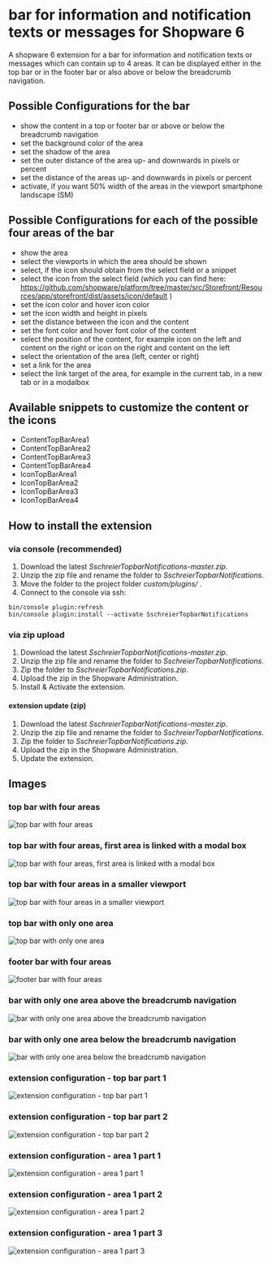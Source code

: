 # bar for information and notification texts or messages for Shopware 6

A shopware 6 extension for a bar for information and notification texts or messages which can contain up to 4 areas. It can be displayed either in the top bar or in the footer bar or also above or below the breadcrumb navigation.

## Possible Configurations for the bar
 - show the content in a top or footer bar or above or below the breadcrumb navigation
 - set the background color of the area
 - set the shadow of the area
 - set the outer distance of the area up- and downwards in pixels or percent
 - set the distance of the areas up- and downwards in pixels or percent
 - activate, if you want 50% width of the areas in the viewport smartphone landscape (SM)
 
## Possible Configurations for each of the possible four areas of the bar
 - show the area
 - select the viewports in which the area should be shown
 - select, if the icon should obtain from the select field or a snippet
 - select the icon from the select field (which you can find here: https://github.com/shopware/platform/tree/master/src/Storefront/Resources/app/storefront/dist/assets/icon/default )
 - set the icon color and hover icon color
 - set the icon width and height in pixels
 - set the distance between the icon and the content
 - set the font color and hover font color of the content
 - select the position of the content, for example icon on the left and content on the right or icon on the right and content on the left
 - select the orientation of the area (left, center or right)
 - set a link for the area
 - select the link target of the area, for example in the current tab, in a new tab or in a modalbox

## Available snippets to customize the content or the icons
 - ContentTopBarArea1
 - ContentTopBarArea2
 - ContentTopBarArea3
 - ContentTopBarArea4
 - IconTopBarArea1
 - IconTopBarArea2
 - IconTopBarArea3
 - IconTopBarArea4

## How to install the extension
### via console (recommended)

1. Download the latest _SschreierTopbarNotifications-master.zip_.
2. Unzip the zip file and rename the folder to _SschreierTopbarNotifications_. 
3. Move the folder to the project folder _custom/plugins/_ .
4. Connect to the console via ssh:

```
bin/console plugin:refresh
bin/console plugin:install --activate SschreierTopbarNotifications
```

### via zip upload
1. Download the latest _SschreierTopbarNotifications-master.zip_.
2. Unzip the zip file and rename the folder to _SschreierTopbarNotifications_.
3. Zip the folder to _SschreierTopbarNotifications.zip_.
4. Upload the zip in the Shopware Administration.
5. Install & Activate the extension.

#### extension update (zip)
1. Download the latest _SschreierTopbarNotifications-master.zip_.
2. Unzip the zip file and rename the folder to _SschreierTopbarNotifications_.
3. Zip the folder to _SschreierTopbarNotifications.zip_.
4. Upload the zip in the Shopware Administration.
5. Update the extension.

## Images

### top bar with four areas

![top bar with four areas](https://www.sebastianschreier.de/plugins/sschreierTopbarnotifications/sschreierTopbarnotifications-Image1.jpg)

### top bar with four areas, first area is linked with a modal box

![top bar with four areas, first area is linked with a modal box](https://www.sebastianschreier.de/plugins/sschreierTopbarnotifications/sschreierTopbarnotifications-Image2.jpg)

### top bar with four areas in a smaller viewport

![top bar with four areas in a smaller viewport](https://www.sebastianschreier.de/plugins/sschreierTopbarnotifications/sschreierTopbarnotifications-Image3.jpg)

### top bar with only one area

![top bar with only one area](https://www.sebastianschreier.de/plugins/sschreierTopbarnotifications/sschreierTopbarnotifications-Image4.jpg)

### footer bar with four areas

![footer bar with four areas](https://www.sebastianschreier.de/plugins/sschreierTopbarnotifications/sschreierTopbarnotifications-Image9.jpg)

### bar with only one area above the breadcrumb navigation

![bar with only one area above the breadcrumb navigation](https://www.sebastianschreier.de/plugins/sschreierTopbarnotifications/sschreierTopbarnotifications-Image11.jpg)

### bar with only one area below the breadcrumb navigation

![bar with only one area below the breadcrumb navigation](https://www.sebastianschreier.de/plugins/sschreierTopbarnotifications/sschreierTopbarnotifications-Image12.jpg)

### extension configuration - top bar part 1

![extension configuration - top bar part 1](https://www.sebastianschreier.de/plugins/sschreierTopbarnotifications/sschreierTopbarnotifications-Image5.jpg)

### extension configuration - top bar part 2

![extension configuration - top bar part 2](https://www.sebastianschreier.de/plugins/sschreierTopbarnotifications/sschreierTopbarnotifications-Image6.jpg)

### extension configuration - area 1 part 1

![extension configuration - area 1 part 1](https://www.sebastianschreier.de/plugins/sschreierTopbarnotifications/sschreierTopbarnotifications-Image7.jpg)

### extension configuration - area 1 part 2

![extension configuration - area 1 part 2](https://www.sebastianschreier.de/plugins/sschreierTopbarnotifications/sschreierTopbarnotifications-Image8.jpg)

### extension configuration - area 1 part 3

![extension configuration - area 1 part 3](https://www.sebastianschreier.de/plugins/sschreierTopbarnotifications/sschreierTopbarnotifications-Image10.jpg)
